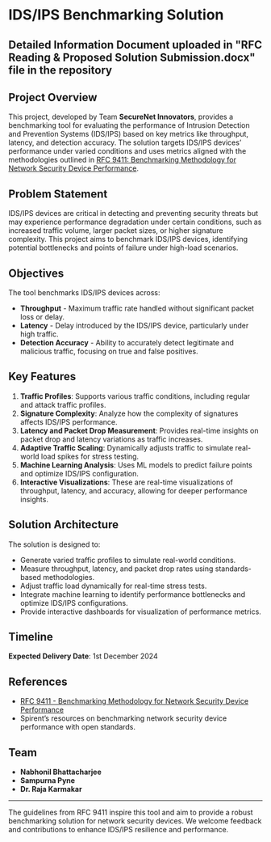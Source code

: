 # IDS/IPS Benchmarking Solution

## Detailed Information Document uploaded in "RFC Reading & Proposed Solution Submission.docx" file in the repository

## Project Overview
This project, developed by Team **SecureNet Innovators**, provides a benchmarking tool for evaluating the performance of Intrusion Detection and Prevention Systems (IDS/IPS) based on key metrics like throughput, latency, and detection accuracy. The solution targets IDS/IPS devices’ performance under varied conditions and uses metrics aligned with the methodologies outlined in [RFC 9411: Benchmarking Methodology for Network Security Device Performance](https://www.rfc-editor.org/info/rfc9411).

## Problem Statement
IDS/IPS devices are critical in detecting and preventing security threats but may experience performance degradation under certain conditions, such as increased traffic volume, larger packet sizes, or higher signature complexity. This project aims to benchmark IDS/IPS devices, identifying potential bottlenecks and points of failure under high-load scenarios.

## Objectives
The tool benchmarks IDS/IPS devices across:
- **Throughput** - Maximum traffic rate handled without significant packet loss or delay.
- **Latency** - Delay introduced by the IDS/IPS device, particularly under high traffic.
- **Detection Accuracy** - Ability to accurately detect legitimate and malicious traffic, focusing on true and false positives.

## Key Features
1. **Traffic Profiles**: Supports various traffic conditions, including regular and attack traffic profiles.
2. **Signature Complexity**: Analyze how the complexity of signatures affects IDS/IPS performance.
3. **Latency and Packet Drop Measurement**: Provides real-time insights on packet drop and latency variations as traffic increases.
4. **Adaptive Traffic Scaling**: Dynamically adjusts traffic to simulate real-world load spikes for stress testing.
5. **Machine Learning Analysis**: Uses ML models to predict failure points and optimize IDS/IPS configuration.
6. **Interactive Visualizations**: These are real-time visualizations of throughput, latency, and accuracy, allowing for deeper performance insights.

## Solution Architecture
The solution is designed to:
- Generate varied traffic profiles to simulate real-world conditions.
- Measure throughput, latency, and packet drop rates using standards-based methodologies.
- Adjust traffic load dynamically for real-time stress tests.
- Integrate machine learning to identify performance bottlenecks and optimize IDS/IPS configurations.
- Provide interactive dashboards for visualization of performance metrics.

## Timeline
**Expected Delivery Date**: 1st December 2024

## References
- [RFC 9411 - Benchmarking Methodology for Network Security Device Performance](https://www.rfc-editor.org/info/rfc9411)
- Spirent’s resources on benchmarking network security device performance with open standards.

## Team
- **Nabhonil Bhattacharjee**
- **Sampurna Pyne**
- **Dr. Raja Karmakar**

---

The guidelines from RFC 9411 inspire this tool and aim to provide a robust benchmarking solution for network security devices. We welcome feedback and contributions to enhance IDS/IPS resilience and performance.
